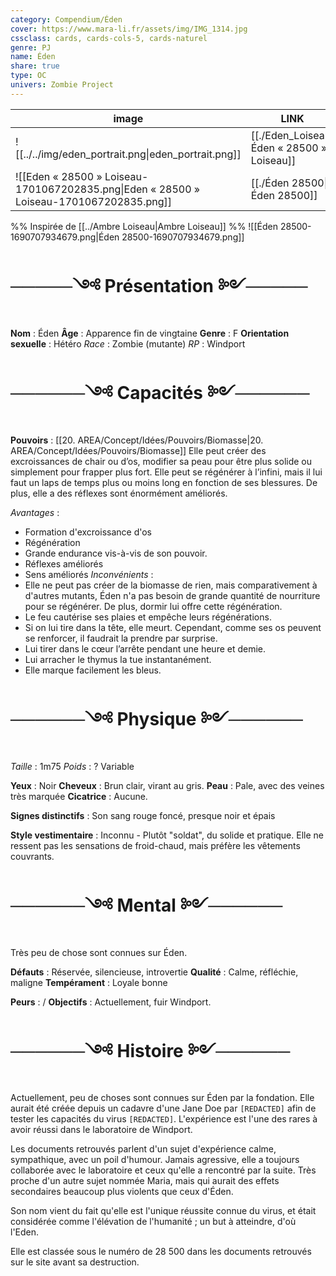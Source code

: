 ```yaml
---
category: Compendium/Éden
cover: https://www.mara-li.fr/assets/img/IMG_1314.jpg
cssclass: cards, cards-cols-5, cards-naturel
genre: PJ
name: Éden
share: true
type: OC
univers: Zombie Project
---
```



| image                                                                                   | LINK                                                                                     | univers                                                                                                |
| --------------------------------------------------------------------------------------- | ---------------------------------------------------------------------------------------- | ------------------------------------------------------------------------------------------------------ |
| ![[../../img/eden_portrait.png\|eden_portrait.png]]                              | [[./Eden_Loiseau\|Éden « 28500 » Loiseau]] | [[Asylum of enchantments\|Asylum of enchantments]] |
| ![[Eden « 28500 » Loiseau-1701067202835.png\|Eden « 28500 » Loiseau-1701067202835.png]] | [[./Éden 28500\|Éden 28500]]                            | Vélum                                                                                                  |


%% Inspirée de [[../Ambre Loiseau|Ambre Loiseau]] %%
![[Éden 28500-1690707934679.png|Éden 28500-1690707934679.png]]
# ─────༺ Présentation ༻─────
**Nom** : Éden
**Âge** : Apparence fin de vingtaine
**Genre** : F
**Orientation sexuelle** : Hétéro
*Race* : Zombie (mutante)
*RP* : Windport

# ──────༺ Capacités ༻──────

**Pouvoirs** : [[20. AREA/Concept/Idées/Pouvoirs/Biomasse|20. AREA/Concept/Idées/Pouvoirs/Biomasse]]
 Elle peut créer des excroissances de chair ou d’os, modifier sa peau pour être plus solide ou simplement pour frapper plus fort. Elle peut se régénérer à l’infini, mais il lui faut un laps de temps plus ou moins long en fonction de ses blessures. De plus, elle a des réflexes sont énormément améliorés.

*Avantages* :
- Formation d'excroissance d'os
- Régénération
- Grande endurance vis-à-vis de son pouvoir.
- Réflexes améliorés
- Sens améliorés
*Inconvénients* :
- Elle ne peut pas créer de la biomasse de rien, mais comparativement à d'autres mutants, Éden n'a pas besoin de grande quantité de nourriture pour se régénérer. De plus, dormir lui offre cette régénération.
- Le feu cautérise ses plaies et empêche leurs régénérations.
- Si on lui tire dans la tête, elle meurt. Cependant, comme ses os peuvent se renforcer, il faudrait la prendre par surprise.
- Lui tirer dans le cœur l’arrête pendant une heure et demie.
- Lui arracher le thymus la tue instantanément.
- Elle marque facilement les bleus.

# ──────༺ Physique ༻──────

*Taille* : 1m75
*Poids* : ? Variable

**Yeux** : Noir
**Cheveux** : Brun clair, virant au gris.
**Peau** : Pale, avec des veines très marquée
**Cicatrice** : Aucune.

**Signes distinctifs** : Son sang rouge foncé, presque noir et épais

**Style vestimentaire** : Inconnu - Plutôt "soldat", du solide et pratique. Elle ne ressent pas les sensations de froid-chaud, mais préfère les vêtements couvrants.

# ──────༺ Mental ༻──────

Très peu de chose sont connues sur Éden.

**Défauts** : Réservée, silencieuse, introvertie
**Qualité** : Calme, réfléchie, maligne
**Tempérament** : Loyale bonne

**Peurs** : /
**Objectifs** : Actuellement, fuir Windport.

# ──────༺ Histoire ༻──────

Actuellement, peu de choses sont connues sur Éden par la fondation. Elle aurait été créée depuis un cadavre d'une Jane Doe par `[REDACTED]` afin de tester les capacités du virus `[REDACTED]`. L'expérience est l'une des rares à avoir réussi dans le laboratoire de Windport.

Les documents retrouvés parlent d'un sujet d'expérience calme, sympathique, avec un poil d'humour. Jamais agressive, elle a toujours collaborée avec le laboratoire et ceux qu'elle a rencontré par la suite. Très proche d'un autre sujet nommée Maria, mais qui aurait des effets secondaires beaucoup plus violents que ceux d'Éden.

Son nom vient du fait qu'elle est l'unique réussite connue du virus, et était considérée comme l'élévation de l'humanité ; un but à atteindre, d'où l'Eden.

Elle est classée sous le numéro de 28 500 dans les documents retrouvés sur le site avant sa destruction.